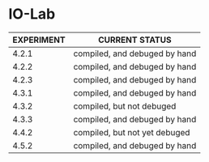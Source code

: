# IO-Lab

| EXPERIMENT | CURRENT STATUS                |
| ---------- | ----------------------------- |
| 4.2.1      | compiled, and debuged by hand |
| 4.2.2      | compiled, and debuged by hand |
| 4.2.3      | compiled, and debuged by hand |
| 4.3.1      | compiled, and debuged by hand |
| 4.3.2      | compiled, but not debuged     |
| 4.3.3      | compiled, and debuged by hand |
| 4.4.2      | compiled, but not yet debuged |
| 4.5.2      | compiled, and debuged by hand |


